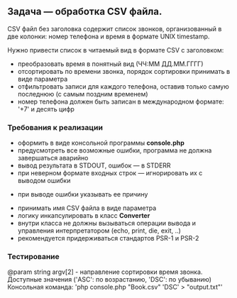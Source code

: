 ## Задача — обработка CSV файла. ##

CSV файл без заголовка содержит список звонков, организованный в две колонки: номер телефона и время в формате UNIX timestamp.

Нужно привести список в читаемый вид в формате CSV c заголовком:
+ преобразовать время в понятный вид (ЧЧ:ММ ДД.ММ.ГГГГ)
+ отсортировать по времени звонка, порядок сортировки принимать в виде параметра
+ отфильтровать записи для каждого телефона, оставив только самую последнюю (с самым поздним временем)
+ номер телефона должен быть записан в международном формате: '+7' и десять цифр

### Требования к реализации ###
+ оформить в виде консольной программы **console.php**
+ предусмотреть все возможные ошибки, программа не должна завершаться аварийно
+ вывод результата в STDOUT, ошибок — в STDERR
+ при неверном формате входных строк — игнорировать их с выводом ошибки
- при выводе ошибки указывать ее причину
+ принимать имя CSV файла в виде параметра
+ логику инкапсулировать в класс **Converter**
+ внутри класса не должны вызываться операции вывода и управления интерпретатором (echo, print, die, exit, ..)
+ рекомендуется придерживаться стандартов PSR-1 и PSR-2

### Тестирование ###
@param string argv[2] - направление сортировки время звонка. Доступные значения ('ASC': по возрастанию, 'DSC': по убыванию)
Консольная команда: 'php console.php "Book.csv" 'DSC' > "output.txt"'
